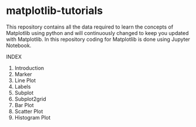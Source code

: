 # matplotlib-tutorials
This repository contains all the data required to learn the concepts of Matplotlib using python and will continuously changed to keep you updated with Matplotlib. In this repository coding for Matplotlib is done using Jupyter Notebook.

INDEX

1. Introduction 
2. Marker 
3. Line Plot 
4. Labels 
5. Subplot 
6. Subplot2grid 
7. Bar Plot 
8. Scatter Plot 
9. Histogram Plot 